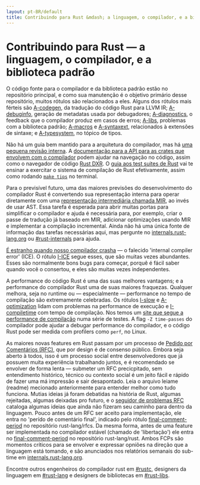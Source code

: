 ```yaml
---
layout: pt-BR/default
title: Contribuindo para Rust &mdash; a linguagem, o compilador, e a biblioteca padrão &middot; A linguagem de programação Rust
---
```


# Contribuindo para Rust &mdash; a linguagem, o compilador, e a biblioteca padrão

O código fonte para o compilador e da biblioteca padrão estão no repositório
principal, e como sua manutenção é o objetivo primário desse repositório, muitos
rótulos são relacionados a eles. Alguns dos rótulos mais férteis são [A-codegen],
da tradução do código Rust para LLVM IR; [A-debuginfo], geração de metadatas usada
por debugadores; [A-diagnostics], o feedback que o compilador produz em casos
de erros; [A-libs], problemas com a biblioteca padrão; [A-macros] e [A-syntaxext],
relacionados à extensões de sintaxe; e [A-typesystem], no tópico de tipos.

Não há um guia bem mantido para a arquitetura do compilador, mas há [uma pequena revisão interna][rustc-guide].
A [documentação para a API para as crates que envolvem com o compilador][internals-docs]
podem ajudar na navegação no código, assim como o navegador de código [Rust DXR]. O
[guia aos test suites de Rust][testsuite] vai te ensinar a exercitar o sistema de compilação
de Rust efetivamente, assim como rodando [`make tips`][tips] no terminal.

Para o previsível futuro, uma das maiores previsões do desenvolvimento
do compilador Rust é convertendo sua representação interna para operar
diretamente com uma [representação intermediária chamada MIR][mir], ao invés
de usar AST. Essa tarefa é esperada para abrir muitas portas para simplificar o
compilador e ajuda é necessária para, por exemplo, criar o passe de tradução
já baseado em MIR, adicionar optimizações usando MIR e implementar a compilação
incremental. Ainda não há uma única fonte de informação das tarefas necessárias aqui,
mas pergunte no [internals.rust-lang.org] ou [#rust-internals] para ajuda.

[É estranho quando nosso compilador crasha][ice] &mdash; o falecido 'internal compiler error'
(ICE). O rótulo [I-ICE] segue esses, que são muitas vezes abundantes. Esses são
normalmente bons bugs para começar, porquê é fácil saber quando você o consertou, e eles
são muitas vezes independentes.

A performance do código Rust é uma das suas melhores vantagens; e a performance
do compilador Rust uma de suas maiores fraquezas. Qualquer melhora, seja no runtime
ou &mdash; especialmente &mdash; performance no tempo de compilação são extremamente
celebradas. Os rótulos [I-slow] e [A-optimization] lidam com problemas na performance
de execução e [I-compiletime] com tempo de compilação. Nos temos um [site que segue a performance de compilação][rustc-perf]
numa série de testes. A flag `-Z time-passes` do compilador pode ajudar a debugar
performance do compilador, e o código Rust pode ser medida com profilers como `perf`, no Linux.

As maiores novas features em Rust passam por um processo de [Pedido por Comentários (RFC)][rfc],
que por design é de consenso público. Embora seja aberto à todos, isso é um processo social
entre desenvolvedores que já possuem muita experiência trabalhando juntos, e é recomendado
se envolver de forma lenta &mdash; submeter um RFC precicpitado, sem entendimento
histórico, técnico ou contexto social é um jeito fácil e rápido de fazer uma má impressão
e sair desapontado. Leia o arquivo leiame (readme) mecionado anteriormente para entender
melhor como tudo funciona. Mutias ideias já foram debatidas na história de Rust, algumas
rejeitadas, algumas deixadas pro futuro, e o [seguidor de problemas RFC][rfc-issues]
cataloga algumas ideias que ainda não fizeram seu caminho para dentro da linguagem.
Pouco antes de um RFC ser aceito para implementação, ele entra no 'perído de comentário final',
indicado pelo rótulo [final-comment-period][rfc-fcp] no repositório rust-lang/rfcs.
Da mesma forma, antes de uma feature ser implementada no compilador estável (chamado de 'libertação')
ele entra no [final-comment-period][issue-fcp] no repositório rust-lang/rust. Ambos
FCPs são momentos críticos para se envolver e expressar opniões na direção que a linguagem
está tomando, e são anunciados nos relatórios semanais do sub-time em [internals.rust-lang.org].

Encontre outros engenheiros do compilador rust em [#rustc], designers da linguagem
em [#rust-lang] e designers de bibliotecas em [#rust-libs].

<!--
TODO: guide to compile-time benchmarking
TODO: using the triage bot?
TODO: some of this RFC description could probably go in the RFC readme
-->


[#rust-internals]: https://client00.chat.mibbit.com/?server=irc.mozilla.org&channel=%23rust-internals
[#rust-lang]: https://client00.chat.mibbit.com/?server=irc.mozilla.org&channel=%23rust-lang
[#rust-libs]: https://client00.chat.mibbit.com/?server=irc.mozilla.org&channel=%23rust-libs
[#rustc]: https://client00.chat.mibbit.com/?server=irc.mozilla.org&channel=%23rustc
[A-codegen]: https://github.com/rust-lang/rust/issues?q=is%3Aopen+is%3Aissue+label%3AA-codegen
[A-debuginfo]: https://github.com/rust-lang/rust/issues?q=is%3Aopen+is%3Aissue+label%3AA-debuginfo
[A-diagnostics]: https://github.com/rust-lang/rust/issues?q=is%3Aopen+is%3Aissue+label%3AA-diagnostics
[A-libs]: https://github.com/rust-lang/rust/issues?q=is%3Aopen+is%3Aissue+label%3AA-libs
[A-macros]: https://github.com/rust-lang/rust/issues?q=is%3Aopen+is%3Aissue+label%3AA-macros
[A-optimization]: https://github.com/rust-lang/rust/issues?q=is%3Aopen+is%3Aissue+label%3AA-optimization
[A-syntaxext]: https://github.com/rust-lang/rust/issues?q=is%3Aopen+is%3Aissue+label%3AA-syntaxext
[A-typesystem]: https://github.com/rust-lang/rust/issues?q=is%3Aopen+is%3Aissue+label%3AA-typesystem
[I-ICE]: https://github.com/rust-lang/rust/labels/I-ICE
[I-compiletime]: https://github.com/rust-lang/rust/issues?q=is%3Aopen+is%3Aissue+label%3AI-compiletime
[I-slow]: https://github.com/rust-lang/rust/issues?q=is%3Aopen+is%3Aissue+label%3AI-slow
[Rust DXR]: https://dxr.mozilla.org/rust/source/src
[ice]: https://users.rust-lang.org/t/glacier-a-big-ol-pile-of-ice/3380
[internals-docs]: https://manishearth.github.io/rust-internals-docs
[internals.rust-lang.org]: https://internals.rust-lang.org/
[issue-fcp]: https://github.com/rust-lang/rust/issues?q=is%3Aopen+is%3Aissue+label%3AB-unstable+label%3Afinal-comment-period
[mir]: https://github.com/rust-lang/rust/issues/27840
[rfc-fcp]: https://github.com/rust-lang/rfcs/pulls?q=is%3Aopen+is%3Apr+label%3Afinal-comment-period
[rfc-issues]: https://github.com/rust-lang/rfcs/issues
[rfc]: https://github.com/rust-lang/rfcs#table-of-contents
[rustc-guide]: https://github.com/rust-lang/rust/blob/master/src/librustc/README.md
[rustc-perf]: http://ncameron.org/perf-rustc/
[testsuite]: https://github.com/rust-lang/rust-wiki-backup/blob/master/Note-testsuite.md
[tips]: https://github.com/rust-lang/rust/blob/3d1f3c9d389d46607ae28c51cc94c1f43d65f3f9/Makefile.in#L48
